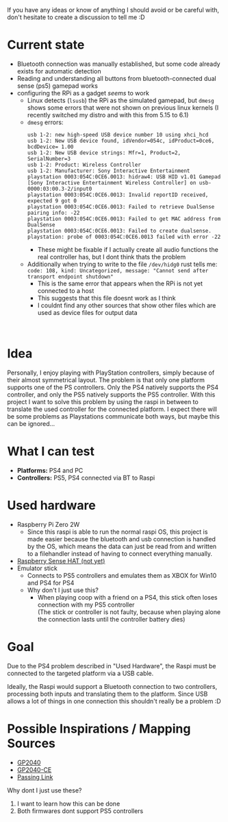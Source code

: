 If you have any ideas or know of anything I should avoid or be careful with, don't hesitate to create a discussion to tell me :D

# Current state

- Bluetooth connection was manually established, but some code already exists for automatic detection
- Reading and understanding all buttons from bluetooth-connected dual sense (ps5) gamepad works
- configuring the RPi as a gadget *seems* to work
  - Linux detects (`lsusb`) the RPi as the simulated gamepad, but `dmesg` shows some errors that were not shown on previous linux kernels (I recently switched my distro and with this from 5.15 to 6.1)
  - `dmesg` errors:
    ```
    usb 1-2: new high-speed USB device number 10 using xhci_hcd
    usb 1-2: New USB device found, idVendor=054c, idProduct=0ce6, bcdDevice= 1.00
    usb 1-2: New USB device strings: Mfr=1, Product=2, SerialNumber=3
    usb 1-2: Product: Wireless Controller
    usb 1-2: Manufacturer: Sony Interactive Entertainment
    playstation 0003:054C:0CE6.0013: hidraw4: USB HID v1.01 Gamepad [Sony Interactive Entertainment Wireless Controller] on usb-0000:03:00.3-2/input0
    playstation 0003:054C:0CE6.0013: Invalid reportID received, expected 9 got 0
    playstation 0003:054C:0CE6.0013: Failed to retrieve DualSense pairing info: -22
    playstation 0003:054C:0CE6.0013: Failed to get MAC address from DualSense
    playstation 0003:054C:0CE6.0013: Failed to create dualsense.
    playstation: probe of 0003:054C:0CE6.0013 failed with error -22
    ```
    - These might be fixable if I actually create all audio functions the real controller has, but I dont think thats the problem
  - Additionally when trying to write to the file `/dev/hidg0` rust tells me: <br>
  `code: 108, kind: Uncategorized, message: "Cannot send after transport endpoint shutdown"`
    - This is the same error that appears when the RPi is not yet connected to a host
    - This suggests that this file doesnt work as I think
    - I couldnt find any other sources that show other files which are used as device files for output data

<br>

# Idea


Personally, I enjoy playing with PlayStation controllers, simply because of their almost symmetrical layout.
The problem is that only one platform supports one of the PS controllers. Only the PS4 natively supports the PS4 controller, and only the PS5 natively supports the PS5 controller. 
With this project I want to solve this problem by using the raspi in between to translate the used controller for the connected platform.
I expect there will be some problems as Playstations communicate both ways, but maybe this can be ignored...


# What I can test
- **Platforms:** PS4 and PC
- **Controllers:** PS5, PS4 connected via BT to Raspi
 
# Used hardware
- Raspberry Pi Zero 2W
  - Since this raspi is able to run the normal raspi OS, this project is made easier because the bluetooth and usb connection is handled by the OS, which means the data can just be read from and written to a filehandler instead of having to connect everything manually.
- [Raspberry Sense HAT (not yet)](https://www.raspberrypi.com/products/sense-hat)
- Emulator stick
  - Connects to PS5 controllers and emulates them as XBOX for Win10 and PS4 for PS4
  - Why don't I just use this?
    - When playing coop with a friend on a PS4, this stick often loses connection with my PS5 controller <br>
(The stick or controller is not faulty, because when playing alone the connection lasts until the controller battery dies)

# Goal
Due to the PS4 problem described in "Used Hardware", the Raspi must be connected to the targeted platform via a USB cable.

Ideally, the Raspi would support a Bluetooth connection to two controllers, processing both inputs and translating them to the platform. Since USB allows a lot of things in one connection this shouldn't really be a problem :D

# Possible Inspirations / Mapping Sources
- [GP2040](https://github.com/FeralAI/GP2040)
- [GP2040-CE](https://github.com/OpenStickCommunity/GP2040-CE)
- [Passing Link](https://github.com/passinglink/passinglink)

Why dont I just use these?
1. I want to learn how this can be done
2. Both firmwares dont support PS5 controllers
